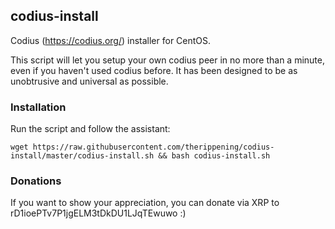 ## codius-install
Codius (https://codius.org/) installer for CentOS.

This script will let you setup your own codius peer in no more than a minute, even if you haven't used codius before. It has been designed to be as unobtrusive and universal as possible.

### Installation
Run the script and follow the assistant:

`wget https://raw.githubusercontent.com/therippening/codius-install/master/codius-install.sh && bash codius-install.sh`

### Donations

If you want to show your appreciation, you can donate via XRP to rD1ioePTv7P1jgELM3tDkDU1LJqTEwuwo :)
